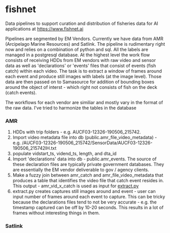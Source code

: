 # fishnet
Data pipelines to support curation and distribution of fisheries data for AI applications at https://www.fishnet.ai

Pipelines are segmented by EM Vendors. Currently we have data from AMR (Arcipelago Marine Resources) and Satlink. The pipeline is rudimentary right now and relies on a combination of python and sql. All the labels are managed in a postgresql database. At the highest level the work flow consists of receiving HDDs from EM vendors with raw video and sensor data as well as 'declarations' or 'events' files that consist of events (fish catch) within each video. The task is to extract a window of frames around each event and produce still images with labels (at the image level). Those data are then passed on to Samasource for addition of bounding boxes around the object of interst - which right not consists of fish on the deck (catch events). 

The workflows for each vendor are similiar and mostly vary in the format of the raw data. I've tried to harmonize the tables in the database

### AMR

1. HDDs with trip folders - e.g. AUCF03-12326-190506_215742.
2. Import video metadata file into db (public.amr_file_video_metadata) - e.g. /AUCF03-12326-190506_215742/SensorData/AUCF03-12326-190506_215742IH.txt
3. populate vidstart_ts, vidend_ts, length, and dta_id
4. Import 'declarations' data into db - public.amr_events. The source of these declaration files are typically private government databases. They are essentially the EM vendor deliverable to gov / agency clients.
5. Make a fuzzy join between amr_catch and amr_file_video_metadata that produces a table that identifies the video file that catch event resides in. This output - amr_vid_x_catch is used as input for [extract.py](https://github.com/tnc-ca-geo/extract)
6. extract.py creates captures still images around and event - user can input number of frames around each event to capture. This can be tricky because the declarations files tend to not be very accurate - e.g. the timestamp captured can be off by 10-20 seconds. This results in a lot of frames without interesting things in them.

### Satlink

